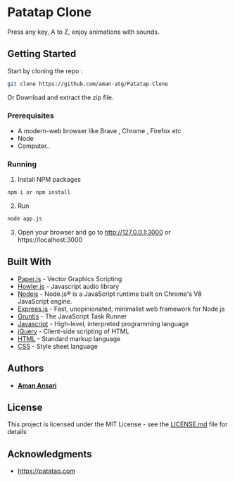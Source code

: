 # Patatap Clone

Press any key, A to Z, enjoy animations with sounds.

## Getting Started

Start by cloning the repo : 
```sh
git clone https://github.com/aman-atg/Patatap-Clone
```
Or Download and extract the zip file.
### Prerequisites

* A modern-web browser like Brave , Chrome , Firefox etc
* Node
* Computer..

### Running

1. Install NPM packages
```sh
npm i or npm install
```
2. Run 
```sh
node app.js
```
3. Open your browser and go to http://127.0.0.1:3000 or https://localhost:3000

## Built With

* [Paper.js](https://github.com/paperjs/paper.js/issues) - Vector Graphics Scripting
* [Howler.js](https://github.com/goldfire/howler.js/tree/master/examples) - Javascript audio library
* [Nodejs](https://nodejs.org/en/) - Node.js® is a JavaScript runtime built on Chrome's V8 JavaScript engine.
* [Exprees.js](https://expressjs.com) - Fast, unopinionated, minimalist web framework for Node.js
* [Gruntjs](https://gruntjs.com/) - The JavaScript Task Runner
* [Javascript](https://www.javascript.com/) - High-level, interpreted programming language
* [jQuery](https://jquery.com/) -  Client-side scripting of HTML
* [HTML](https://www.html.com/) - Standard markup language
* [CSS](https://css.com) - Style sheet language

## Authors

* **[Aman Ansari](https://github.com/aman-atg)**

## License

This project is licensed under the MIT License - see the [LICENSE.md](https://github.com/aman-atg/patatap-clone/blob/master/LICENSE) file for details

## Acknowledgments

* https://patatap.com

